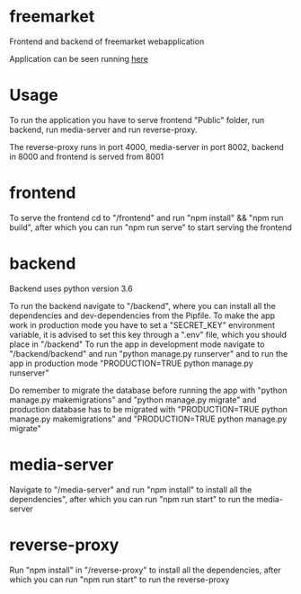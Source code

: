 # freemarket
Frontend and backend of freemarket webapplication

Application can be seen running [here](http://fullstackdemo.ddns.net/)


# Usage
To run the application you have to serve frontend "Public" folder, run backend, run media-server and run reverse-proxy.

The reverse-proxy runs in port 4000, media-server in port 8002, backend in 8000 and frontend is served from 8001


# frontend
To serve the frontend cd to "/frontend" and run "npm install" && "npm run build", after which you can run "npm run serve" to start serving the frontend

# backend
Backend uses python version 3.6

To run the backend navigate to "/backend", where you can install all the dependencies and dev-dependencies from the Pipfile.
To make the app work in production mode you have to set a "SECRET_KEY" environment variable, it is advised to set this key through a ".env" file, which you should place in "/backend"
To run the app in development mode navigate to "/backend/backend" and run "python manage.py runserver" and to run the app in production mode "PRODUCTION=TRUE python manage.py runserver"

Do remember to migrate the database before running the app with "python manage.py makemigrations" and "python manage.py migrate" and production database has to be migrated with "PRODUCTION=TRUE python manage.py makemigrations" and "PRODUCTION=TRUE python manage.py migrate"

# media-server
Navigate to "/media-server" and run "npm install" to install all the dependencies", after which you can run "npm run start" to run the media-server

# reverse-proxy
Run "npm install" in "/reverse-proxy" to install all the dependencies, after which you can run "npm run start" to run the reverse-proxy
